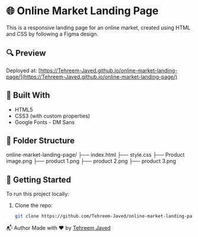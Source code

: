# 🌐 Online Market Landing Page

This is a responsive landing page for an online market, created using HTML and CSS by following a Figma design.

## 🔍 Preview

Deployed at: [https://Tehreem-Javed.github.io/online-market-landing-page/](https://Tehreem-Javed.github.io/online-market-landing-page/)

## 🧱 Built With

- HTML5
- CSS3 (with custom properties)
- Google Fonts - DM Sans

## 📂 Folder Structure

online-market-landing-page/
├── index.html
├── style.css
├── Product image.png
├── product 1.png
├── product 2.png
├── product 3.png


## 🚀 Getting Started

To run this project locally:

1. Clone the repo:
   ```bash
   git clone https://github.com/Tehreem-Javed/online-market-landing-page.git
   ```

📬 Author
Made with ❤️ by [Tehreem Javed](https://github.com/Tehreem-Javed)
